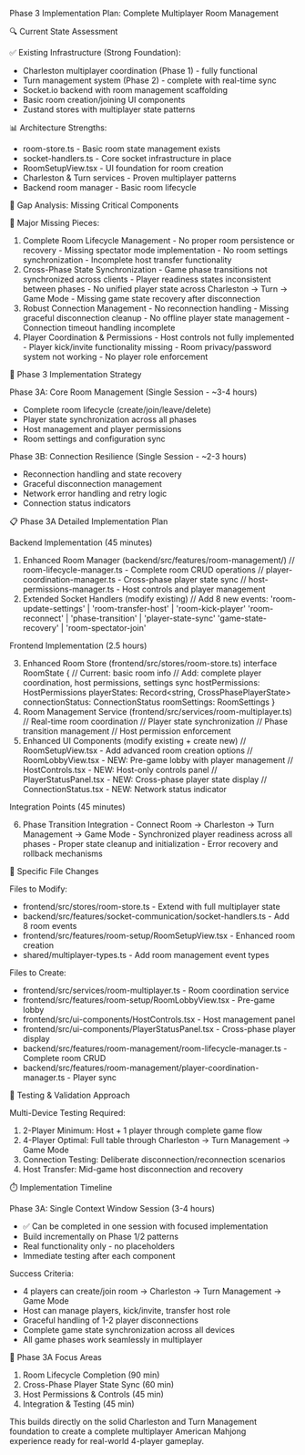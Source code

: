 Phase 3 Implementation Plan: Complete Multiplayer Room Management

  🔍 Current State Assessment

  ✅ Existing Infrastructure (Strong Foundation):
  - Charleston multiplayer coordination (Phase 1) - fully functional
  - Turn management system (Phase 2) - complete with real-time sync
  - Socket.io backend with room management scaffolding
  - Basic room creation/joining UI components
  - Zustand stores with multiplayer state patterns

  📊 Architecture Strengths:
  - room-store.ts - Basic room state management exists
  - socket-handlers.ts - Core socket infrastructure in place
  - RoomSetupView.tsx - UI foundation for room creation
  - Charleston & Turn services - Proven multiplayer patterns
  - Backend room manager - Basic room lifecycle

  🎯 Gap Analysis: Missing Critical Components

  🚫 Major Missing Pieces:

  1. Complete Room Lifecycle Management
    - No proper room persistence or recovery
    - Missing spectator mode implementation
    - No room settings synchronization
    - Incomplete host transfer functionality
  2. Cross-Phase State Synchronization
    - Game phase transitions not synchronized across clients
    - Player readiness states inconsistent between phases
    - No unified player state across Charleston → Turn → Game Mode
    - Missing game state recovery after disconnection
  3. Robust Connection Management
    - No reconnection handling
    - Missing graceful disconnection cleanup
    - No offline player state management
    - Connection timeout handling incomplete
  4. Player Coordination & Permissions
    - Host controls not fully implemented
    - Player kick/invite functionality missing
    - Room privacy/password system not working
    - No player role enforcement

  🚀 Phase 3 Implementation Strategy

  Phase 3A: Core Room Management (Single Session - ~3-4 hours)
  - Complete room lifecycle (create/join/leave/delete)
  - Player state synchronization across all phases
  - Host management and player permissions
  - Room settings and configuration sync

  Phase 3B: Connection Resilience (Single Session - ~2-3 hours)
  - Reconnection handling and state recovery
  - Graceful disconnection management
  - Network error handling and retry logic
  - Connection status indicators

  📋 Phase 3A Detailed Implementation Plan

  Backend Implementation (45 minutes)

  1. Enhanced Room Manager (backend/src/features/room-management/)
  // room-lifecycle-manager.ts - Complete room CRUD operations
  // player-coordination-manager.ts - Cross-phase player state sync
  // host-permissions-manager.ts - Host controls and player management
  2. Extended Socket Handlers (modify existing)
  // Add 8 new events:
  'room-update-settings' | 'room-transfer-host' | 'room-kick-player'
  'room-reconnect' | 'phase-transition' | 'player-state-sync'
  'game-state-recovery' | 'room-spectator-join'

  Frontend Implementation (2.5 hours)

  3. Enhanced Room Store (frontend/src/stores/room-store.ts)
  interface RoomState {
    // Current: basic room info
    // Add: complete player coordination, host permissions, settings sync
    hostPermissions: HostPermissions
    playerStates: Record<string, CrossPhasePlayerState>
    connectionStatus: ConnectionStatus
    roomSettings: RoomSettings
  }
  4. Room Management Service (frontend/src/services/room-multiplayer.ts)
  // Real-time room coordination
  // Player state synchronization
  // Phase transition management
  // Host permission enforcement
  5. Enhanced UI Components (modify existing + create new)
  // RoomSetupView.tsx - Add advanced room creation options
  // RoomLobbyView.tsx - NEW: Pre-game lobby with player management
  // HostControls.tsx - NEW: Host-only controls panel
  // PlayerStatusPanel.tsx - NEW: Cross-phase player state display
  // ConnectionStatus.tsx - NEW: Network status indicator

  Integration Points (45 minutes)

  6. Phase Transition Integration
    - Connect Room → Charleston → Turn Management → Game Mode
    - Synchronized player readiness across all phases
    - Proper state cleanup and initialization
    - Error recovery and rollback mechanisms

  🔧 Specific File Changes

  Files to Modify:
  - frontend/src/stores/room-store.ts - Extend with full multiplayer state
  - backend/src/features/socket-communication/socket-handlers.ts - Add 8 room events
  - frontend/src/features/room-setup/RoomSetupView.tsx - Enhanced room creation
  - shared/multiplayer-types.ts - Add room management event types

  Files to Create:
  - frontend/src/services/room-multiplayer.ts - Room coordination service
  - frontend/src/features/room-setup/RoomLobbyView.tsx - Pre-game lobby
  - frontend/src/ui-components/HostControls.tsx - Host management panel
  - frontend/src/ui-components/PlayerStatusPanel.tsx - Cross-phase player display
  - backend/src/features/room-management/room-lifecycle-manager.ts - Complete room CRUD
  - backend/src/features/room-management/player-coordination-manager.ts - Player sync

  🧪 Testing & Validation Approach

  Multi-Device Testing Required:
  1. 2-Player Minimum: Host + 1 player through complete game flow
  2. 4-Player Optimal: Full table through Charleston → Turn Management → Game Mode
  3. Connection Testing: Deliberate disconnection/reconnection scenarios
  4. Host Transfer: Mid-game host disconnection and recovery

  ⏱️ Implementation Timeline

  Phase 3A: Single Context Window Session (3-4 hours)
  - ✅ Can be completed in one session with focused implementation
  - Build incrementally on Phase 1/2 patterns
  - Real functionality only - no placeholders
  - Immediate testing after each component

  Success Criteria:
  - 4 players can create/join room → Charleston → Turn Management → Game Mode
  - Host can manage players, kick/invite, transfer host role
  - Graceful handling of 1-2 player disconnections
  - Complete game state synchronization across all devices
  - All game phases work seamlessly in multiplayer

  🎯 Phase 3A Focus Areas

  1. Room Lifecycle Completion (90 min)
  2. Cross-Phase Player State Sync (60 min)
  3. Host Permissions & Controls (45 min)
  4. Integration & Testing (45 min)

  This builds directly on the solid Charleston and Turn Management foundation to create a complete multiplayer American Mahjong     
  experience ready for real-world 4-player gameplay.